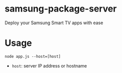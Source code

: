 samsung-package-server
======================

Deploy your Samsung Smart TV apps with ease

Usage
=====

```
node app.js --host=[host]
```

- `host`: server IP address or hostname